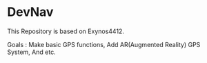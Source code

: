 # DevNav
This Repository is based on Exynos4412.

Goals : Make basic GPS functions, Add AR(Augmented Reality) GPS System, And etc.

